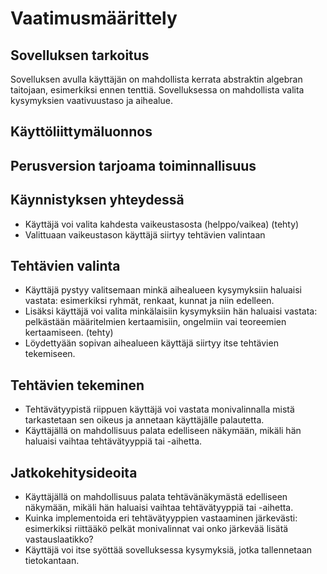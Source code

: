 # Vaatimusmäärittely

## Sovelluksen tarkoitus

Sovelluksen avulla käyttäjän on mahdollista kerrata abstraktin algebran taitojaan, 
esimerkiksi ennen tenttiä. Sovelluksessa on mahdollista valita
kysymyksien vaativuustaso ja aihealue.

## Käyttöliittymäluonnos

## Perusversion tarjoama toiminnallisuus

## Käynnistyksen yhteydessä
- Käyttäjä voi valita kahdesta vaikeustasosta (helppo/vaikea) (tehty)
- Valittuaan vaikeustason käyttäjä siirtyy tehtävien valintaan

## Tehtävien valinta
- Käyttäjä pystyy valitsemaan minkä aihealueen kysymyksiin haluaisi
vastata: esimerkiksi ryhmät, renkaat, kunnat ja niin edelleen. 
- Lisäksi käyttäjä voi valita minkälaisiin kysymyksiin hän haluaisi 
vastata: pelkästään määritelmien kertaamisiin, ongelmiin vai
teoreemien kertaamiseen. (tehty)
- Löydettyään sopivan aihealueen käyttäjä siirtyy itse tehtävien tekemiseen.

## Tehtävien tekeminen
- Tehtävätyypistä riippuen käyttäjä voi vastata monivalinnalla mistä tarkastetaan sen oikeus ja 
annetaan käyttäjälle palautetta.
- Käyttäjällä on mahdollisuus palata edelliseen näkymään, mikäli hän
haluaisi vaihtaa tehtävätyyppiä tai -aihetta.

## Jatkokehitysideoita
- Käyttäjällä on mahdollisuus palata tehtävänäkymästä edelliseen näkymään, mikäli hän
haluaisi vaihtaa tehtävätyyppiä tai -aihetta.
- Kuinka implementoida eri tehtävätyyppien vastaaminen järkevästi:
esimerkiksi riittääkö pelkät monivalinnat vai onko järkevää lisätä 
vastauslaatikko?
- Käyttäjä voi itse syöttää sovelluksessa kysymyksiä, jotka tallennetaan tietokantaan.
